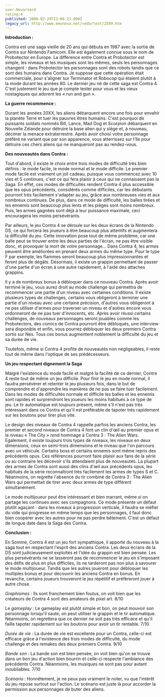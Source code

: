 ```yaml
---
user:Nevarxard
rating:4
published: 2008-02-29T12:06:21.000Z
legacy_url: http://www.emunova.net/veda/test/2589.htm
---
```

**Introduction :**  

  

Contra est une saga vieille de 20 ans qui débuta en 1987 avec la sortie de Contra sur Nintendo Famicom. Elle est également connue sous le nom de Probotector en Europe. La différence entre Contra et Probotector est simple, les niveaux et les musiques sont les mêmes, seuls les personnages changent : dans Probotector les personnages sont des robots tandis que ce sont des humains dans Contra. Je suppose que cette opération était commerciale, pour s'aligner sur Terminator et Robocop qui étaient plutôt à la mode durant les années 80\. Le dernier jeu né de cette saga est Contra 4\. C'est justement le jeu que je compte tester pour vous et les vieux nostagiques qui adorent les « run and gun ».  

  

**La guerre recommence :**  

  

Durant les années 20XX, les aliens débarquent encore une fois pour envahir la planète Terre et tuer les pauvres êtres humains. C'est pourquoi de puissants soldats nommés Bill, Lance, Mad Dog et Scorpion débarquent en Nouvelle Zélande pour détruire la base alien qui y siège et, à nouveau, décimer la menace extraterrestre. Après avoir choisi votre personnage préféré ne variant que par son apparence, vous atterrissez sur l'île pour détruire ces chers aliens qui ne manqueront pas au rendez-vous.  

  

**Des nouveautés dans Contra :**  

  

Tout d'abord, il existe le choix entre trois modes de difficulté très bien définis : le mode facile, le mode normal et le mode difficile. Le premier mode facile est vraiment un joli cadeau, puisque vous commencez avec 10 vies et 5 continues, c'est ce qui fera plaisir à ceux qui ne connaissent pas la Saga. En effet, ces modes de difficultés rendent Contra 4 plus accessible que les opus précédents, considérés comme difficiles, car les débutants pourront très facilement s'adapter au jeu, grâce aux nombreuses vies et aux nombreux continues. De plus, dans ce mode de difficulté, les balles tirées et les ennemis sont beaucoup plus lents et les pièges sont moins nombreux. Puis, les armes gagnées sont déjà à leur puissance maximale, ceci encouragera les moins persévérants.  

Par ailleurs, le jeu Contra 4 se déroule sur les deux écrans de la Nintendo DS, ce qui forcera les joueurs à être beaucoup plus attentifs et augmentera la difficulté du jeu. Cette innovation pose tout de même problème, car une balle peut se trouver entre les deux parties de l'écran, ne pas être visible donc, et provoquer la mort de votre personnage... Dans Contra 4, les armes peuvent être améliorées en prenant deux armes du même type. Pour le type F par exemple, les flammes seront beaucoup plus impressionnantes et feront plus de dégâts. Désormais, il existe un grappin permettant de passer d'une partie d'un écran à une autre rapidement, à l'aide des attaches grappins.  

Il y a de nombreux bonus à débloquer dans ce nouveau Contra. Après avoir terminé le jeu, vous aurez droit au mode challenge qui permettra de recommencer une partie d'un niveau avec certaines conditions. Il existe plusieurs types de challenges, certains vous obligeront à terminer une partie d'un niveau avec une certaine précision, d'autres vous obligeront à ne pas utiliser d'armes pour traverser un niveau et d'autres encore vous ordonneront de ne pas tuer d'innocents, etc. Après avoir réussi certains challenges, de nouveaux personnages seront jouables comme les Probotectors, des comics de Contra pourront être débloqués, une interview sera disponible et enfin, vous pourrez débloquer les deux premiers Contra sortis sur Nes. Tous ces bonus augmentent noblement la difficulté du jeu et sa durée de vie.  

  

Toutefois, même si Contra 4 profite de nouveautés non négligeables, il reste tout de même dans l'optique de ses prédécesseurs.  

  

**Un jeu respectant dignement la Saga**  

  

Malgré l'existence du mode facile et malgré la facilité de ce dernier, Contre 4 reste tout de même un jeu difficile. Pour finir le jeu en mode normal, il faudra persévérer et retenter le jeu plusieurs fois, dans le but de comprendre et d'apprendre les manières de ne pas se faire tuer facilement. Dans les modes de difficultés normale et difficile les balles et les ennemis sont rapides et surprendront les joueurs les moins habitués à ce type de jeu. Le tir automatique est toujours présent, même s'il n'est pas très intéressant dans ce Contra et qu'il est préférable de tapoter très rapidement sur les boutons pour tirer plus vite.  

Le design des niveaux de Contra 4 rappelle parfois les anciens Contra, les premier et second niveaux de Contra 4 font un clin d'œil au premier opus et le niveau « The City » rend hommage à Contra 3 : The Alien Wars. Egalement, il existe toujours trois types de niveaux, les niveaux en deux dimensions, ceux en semi-trois dimensions et le niveau que l'on parcours avec un véhicule. Certains boss et certains ennemis sont même repris des précédents opus. Ces références pourront faire plaisir aux fans de la série ou au contraire les décevoir s'ils attendaient plus de nouveautés. La plupart des armes de Contra sont aussi des clins d'œil aux précédents opus, les habitués de la série reconnaîtront très facilement les armes de types S et C. Néanmoins, on regrette l'absence du tir combiné de Contra 3 : The Alien Wars qui permettait de tirer avec deux armes de type différent simultanément.   

Le mode multijoueur peut être intéressant et bien marrant, même si on partage les continues avec ses compagnons. Ce mode présente un défaut plutôt agaçant : dans les niveaux à progression verticale, il faudra se méfier du vide qui progresse en même temps que les personnages, il faut donc bien coopérer avec les autres pour ne pas perdre bêtement. C'est un défaut de longue date dans la Saga des Contra.  

  

**Conclusion :**  

  

En Somme, Contra 4 est un jeu fort sympathique, il apporte du nouveau à la saga tout en respectant l'esprit des anciens Contra. Les deux écrans de la DS sont judicieusement exploités et l'idée du grappin est bien pensée. Les plus persévérants ne se lasseront pas de recommencer le jeu en s'imposant des défis de plus en plus difficiles, ils ne tarderont pas non plus à savourer le mode multijoueur. Tandis que les autres joueront pour débloquer les multiples bonus et pour découvrir les anciens Contra en bonus. En revanche, certains joueurs trouveront le jeu répétitif et préfèreront jouer à autre chose.  

  

  

_Graphismes_ : Ils sont franchement bien foutus, on voit bien que les créateurs de Contra 4 sont des amateurs de pixel art. 8/10  

  

Le _gameplay_ : Le gameplay est plutôt simple et bon, on peut mouvoir son personnage lorsqu'il saute, on peut utiliser le grappin et le tir automatique. Néanmoins, on regrettera que ce dernier ne soit pas très efficace et qu'il faille tapoter rapidement sur les boutons pour avoir un tir rentable. 7/10  

  

_Durée de vie_ : La durée de vie est excellente pour un Contra, celle-ci est efficace grâce à l'existence des trois modes de difficulté, du mode challenge et des remakes des deux premiers Contra. 9/10  

  

_Bande son_ : La bande son est bien pensée, on voit bien qu'on se trouve dans un bon jeu d'action bien bourrin et celle-ci respecte l'ambiance des précédents Contra. Néanmoins, les musiques ne sont pas pour autant inoubliables. 7/10  

  

_Scénario_ : Honnêtement, je ne peux pas vraiment le noter, vu que l'intérêt du jeu repose surtout sur l'action. Le scénario est juste là pour accorder la permission aux personnages de buter des aliens.